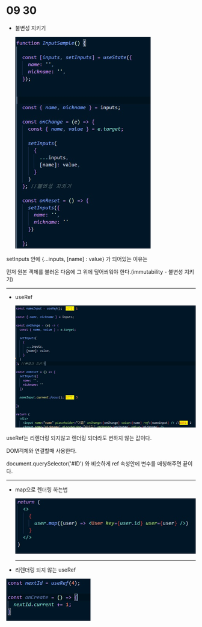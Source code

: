 # 09 30

- 불변성 지키기

  

  ![](1.jpg)

  

setInputs 안에 {...inputs, [name] : value} 가 되어있는 이유는

먼저 원본 객체를 불러온 다음에 그 위에 덮어씌워야 한다.(immutability - 불변성 지키기)



---

- useRef

  ![](2.jpg)

useRef는 리렌더링 되지않고 렌더링 되더라도 변하지 않는 값이다.

DOM객체와 연결할때 사용한다.

document.querySelector('#ID') 와 비슷하게 ref 속성안에 변수를 매칭해주면 끝이다.



---

- map으로 렌더링 하는법

  ![](3.jpg)

  ---

- 리렌더링 되지 않는 useRef

![](4.jpg)

